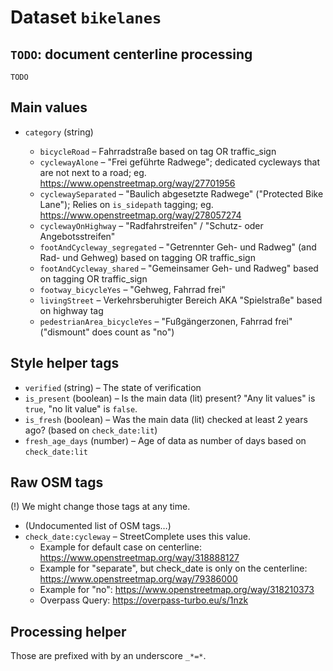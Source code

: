 # Dataset `bikelanes`

## `TODO`: document centerline processing

`TODO`

## Main values

- `category` (string)

  - `bicycleRoad` – Fahrradstraße based on tag OR traffic_sign
  - `cyclewayAlone` – "Frei geführte Radwege"; dedicated cycleways that are not next to a road; eg. https://www.openstreetmap.org/way/27701956
  - `cyclewaySeparated` – "Baulich abgesetzte Radwege" ("Protected Bike Lane"); Relies on `is_sidepath` tagging; eg. https://www.openstreetmap.org/way/278057274
  - `cyclewayOnHighway` – "Radfahrstreifen" / "Schutz- oder Angebotsstreifen"
  - `footAndCycleway_segregated` – "Getrennter Geh- und Radweg" (and Rad- und Gehweg) based on tagging OR traffic_sign
  - `footAndCycleway_shared` – "Gemeinsamer Geh- und Radweg" based on tagging OR traffic_sign
  - `footway_bicycleYes` – "Gehweg, Fahrrad frei"
  - `livingStreet` – Verkehrsberuhigter Bereich AKA "Spielstraße" based on highway tag
  - `pedestrianArea_bicycleYes` – "Fußgängerzonen, Fahrrad frei" ("dismount" does count as "no")

## Style helper tags

- `verified` (string) – The state of verification
- `is_present` (boolean) – Is the main data (lit) present? "Any lit values" is `true`, "no lit value" is `false`.
- `is_fresh` (boolean) – Was the main data (lit) checked at least 2 years ago? (based on `check_date:lit`)
- `fresh_age_days` (number) – Age of data as number of days based on `check_date:lit`

## Raw OSM tags

(!) We might change those tags at any time.

- (Undocumented list of OSM tags…)
- `check_date:cycleway` – StreetComplete uses this value.
  - Example for default case on centerline: https://www.openstreetmap.org/way/318888127
  - Example for "separate", but check_date is only on the centerline: https://www.openstreetmap.org/way/79386000
  - Example for "no": https://www.openstreetmap.org/way/318210373
  - Overpass Query: https://overpass-turbo.eu/s/1nzk

## Processing helper

Those are prefixed with by an underscore `_*=*`.
